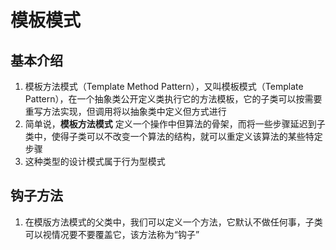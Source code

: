 # 模板模式
## 基本介绍
1. 模板方法模式（Template Method Pattern），又叫模板模式（Template Pattern），在一个抽象类公开定义类执行它的方法模板，它的子类可以按需要重写方法实现，但调用将以抽象类中定义但方式进行
2. 简单说，**模板方法模式** 定义一个操作中但算法的骨架，而将一些步骤延迟到子类中，使得子类可以不改变一个算法的结构，就可以重定义该算法的某些特定步骤
3. 这种类型的设计模式属于行为型模式

## 钩子方法
1. 在模版方法模式的父类中，我们可以定义一个方法，它默认不做任何事，子类可以视情况要不要覆盖它，该方法称为“钩子”